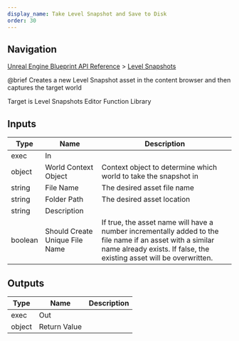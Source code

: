 ```yaml
---
display_name: Take Level Snapshot and Save to Disk
order: 30
---
```

## Navigation

[Unreal Engine Blueprint API Reference](https://dev.epicgames.com/documentation/en-us/unreal-engine/BlueprintAPI) > [Level Snapshots](https://dev.epicgames.com/documentation/en-us/unreal-engine/BlueprintAPI/LevelSnapshots)

@brief Creates a new Level Snapshot asset in the content browser and then captures the target world

Target is Level Snapshots Editor Function Library

## Inputs

| Type | Name | Description |
| --- | --- | --- |
| exec | In |  |
| object | World Context Object | Context object to determine which world to take the snapshot in |
| string | File Name | The desired asset file name |
| string | Folder Path | The desired asset location |
| string | Description |  |
| boolean | Should Create Unique File Name | If true, the asset name will have a number incrementally added to the file name if an asset with a similar name already exists. If false, the existing asset will be overwritten. |

## Outputs

| Type | Name | Description |
| --- | --- | --- |
| exec | Out |  |
| object | Return Value |  |
